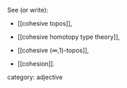 
See (or write):

* [[cohesive topos]],

* [[cohesive homotopy type theory]],

* [[cohesive (∞,1)-topos]],

* [[cohesion]].


category: adjective
